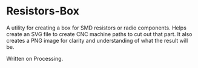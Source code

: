 Resistors-Box
=============

A utility for creating a box for SMD resistors or radio components.
Helps create an SVG file to create CNC machine paths to cut out that part.
It also creates a PNG image for clarity and understanding of what the result will be.

Written on Processing.
